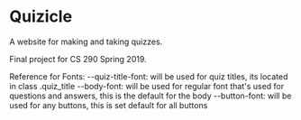 # Quizicle

A website for making and taking quizzes.

Final project for CS 290 Spring 2019.

Reference for Fonts:
  --quiz-title-font: will be used for quiz titles, its located in class .quiz_title
  --body-font: will be used for regular font that's used for questions and answers, this is the default for the body
  --button-font: will be used for any buttons, this is set default for all buttons
